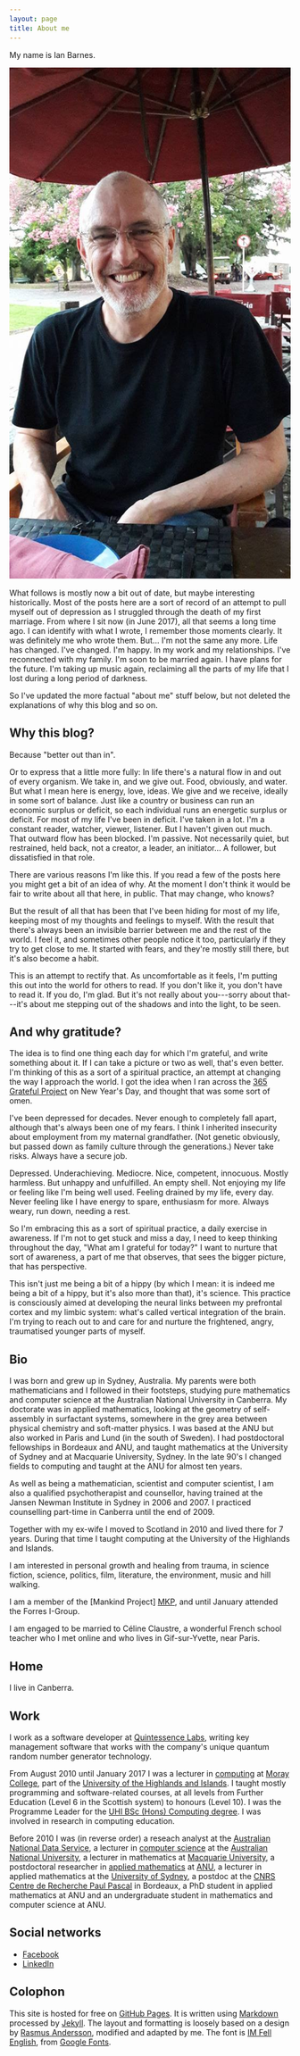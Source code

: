```yaml
---
layout: page
title: About me
---
```


My name is Ian Barnes.

![Ian in Uruguay](/images/2017-04-10-Uruguay.jpg)

What follows is mostly now a bit out of date, but maybe interesting
historically. Most of the posts here are a sort of record of an attempt to pull
myself out of depression as I struggled through the death of my first
marriage. From where I sit now (in June 2017), all that seems a long time ago. I
can identify with what I wrote, I remember those moments clearly. It was
definitely me who wrote them. But... I'm not the same any more. Life has
changed. I've changed. I'm happy. In my work and my relationships. I've
reconnected with my family. I'm soon to be married again. I have plans for the
future. I'm taking up music again, reclaiming all the parts of my life that I
lost during a long period of darkness.

So I've updated the more factual "about me" stuff below, but not deleted the
explanations of why this blog and so on.


Why this blog?
--------------

Because "better out than in".

Or to express that a little more fully: In life there's a natural flow in and
out of every organism. We take in, and we give out. Food, obviously, and water.
But what I mean here is energy, love, ideas. We give and we receive, ideally in
some sort of balance. Just like a country or business can run an economic
surplus or deficit, so each individual runs an energetic surplus or deficit. For
most of my life I've been in deficit. I've taken in a lot. I'm a constant
reader, watcher, viewer, listener. But I haven't given out much. That outward
flow has been blocked. I'm passive. Not necessarily quiet, but restrained, held
back, not a creator, a leader, an initiator... A follower, but dissatisfied in
that role.

There are various reasons I'm like this. If you read a few of the posts here you
might get a bit of an idea of why. At the moment I don't think it would be fair
to write about all that here, in public. That may change, who knows?

But the result of all that has been that I've been hiding for most of my life,
keeping most of my thoughts and feelings to myself. With the result that there's
always been an invisible barrier between me and the rest of the world. I feel
it, and sometimes other people notice it too, particularly if they try to get
close to me. It started with fears, and they're mostly still there, but it's
also become a habit.

This is an attempt to rectify that. As uncomfortable as it feels, I'm putting
this out into the world for others to read. If you don't like it, you don't have
to read it. If you do, I'm glad. But it's not really about you---sorry about
that---it's about me stepping out of the shadows and into the light, to be seen.


And why gratitude?
------------------

The idea is to find one thing each day for which I'm grateful, and write
something about it. If I can take a picture or two as well, that's even better.
I'm thinking of this as a sort of a spiritual practice, an attempt at changing
the way I approach the world. I got the idea when I ran across the [365 Grateful
Project](http://www.365grateful.com/) on New Year's Day, and thought that was
some sort of omen.

I've been depressed for decades. Never enough to completely fall apart, although
that's always been one of my fears. I think I inherited insecurity about
employment from my maternal grandfather. (Not genetic obviously, but passed down
as family culture through the generations.) Never take risks. Always have a
secure job.

Depressed. Underachieving. Mediocre. Nice, competent, innocuous. Mostly
harmless. But unhappy and unfulfilled. An empty shell. Not enjoying my life or
feeling like I'm being well used. Feeling drained by my life, every day. Never
feeling like I have energy to spare, enthusiasm for more. Always weary, run
down, needing a rest.

So I'm embracing this as a sort of spiritual practice, a daily exercise in
awareness. If I'm not to get stuck and miss a day, I need to keep thinking
throughout the day, "What am I grateful for today?" I want to nurture that sort
of awareness, a part of me that observes, that sees the bigger picture, that has
perspective.

This isn't just me being a bit of a hippy (by which I mean: it is indeed me
being a bit of a hippy, but it's also more than that), it's science. This
practice is consciously aimed at developing the neural links between my
prefrontal cortex and my limbic system: what's called vertical integration of
the brain. I'm trying to reach out to and care for and nurture the frightened,
angry, traumatised younger parts of myself.


Bio
---

I was born and grew up in Sydney, Australia. My parents were both mathematicians
and I followed in their footsteps, studying pure mathematics and computer
science at the Australian National University in Canberra. My doctorate was in
applied mathematics, looking at the geometry of self-assembly in surfactant
systems, somewhere in the grey area between physical chemistry and soft-matter
physics. I was based at the ANU but also worked in Paris and Lund (in the south
of Sweden). I had postdoctoral fellowships in Bordeaux and ANU, and taught
mathematics at the University of Sydney and at Macquarie University, Sydney. In
the late 90's I changed fields to computing and taught at the ANU for almost ten
years.

As well as being a mathematician, scientist and computer scientist, I am also a
qualified psychotherapist and counsellor, having trained at the Jansen Newman
Institute in Sydney in 2006 and 2007. I practiced counselling part-time in
Canberra until the end of 2009.

Together with my ex-wife I moved to Scotland in 2010 and lived there for 7
years. During that time I taught computing at the University of the Highlands
and Islands.

I am interested in personal growth and healing from trauma, in science fiction,
science, politics, film, literature, the environment, music and hill walking.

I am a member of the [Mankind Project] [MKP], and until January attended the
Forres I-Group.

[MKP]: http://uk.mkp.org/

I am engaged to be married to Céline Claustre, a wonderful French school teacher
who I met online and who lives in Gif-sur-Yvette, near Paris.


Home
----

I live in Canberra.


Work
----

I work as a software developer at [Quintessence Labs][qlabs], writing key
management software that works with the company's unique quantum random number
generator technology.

[qlabs]: http://www.quintessencelabs.com/

From August 2010 until January 2017 I was a lecturer in [computing][] at
[Moray College][MC], part of the
[University of the Highlands and Islands][UHI]. I taught mostly programming and
software-related courses, at all levels from Further Education (Level 6 in the
Scottish system) to honours (Level 10). I was the Programme Leader for the
[UHI BSc (Hons) Computing degree][degree]. I was involved in research in
computing education.

[computing]: http://www.uhi.ac.uk/en/studying-at-uhi/computing
[MC]: http://www.moray.uhi.ac.uk/
[UHI]: http://www.uhi.ac.uk/en
[degree]: http://www.uhi.ac.uk/en/courses/bsc-hons-computing/

Before 2010 I was (in reverse order) a reseach analyst at the
[Australian National Data Service][ANDS], a lecturer in [computer science][DCS]
at the [Australian National University][ANU], a lecturer in mathematics at
[Macquarie University][MU], a postdoctoral researcher in
[applied mathematics][applied maths] at [ANU][], a lecturer in applied
mathematics at the [University of Sydney][USyd], a postdoc at the [CNRS][]
[Centre de Recherche Paul Pascal][CRPP] in Bordeaux, a PhD student in applied
mathematics at ANU and an undergraduate student in mathematics and computer
science at ANU.

[ANDS]: http://www.ands.org.au/
[DCS]: https://cs.anu.edu.au/
[ANU]: http://www.anu.edu.au/
[MU]: https://www.mq.edu.au/
[applied maths]: https://physics.anu.edu.au/appmaths/
[USyd]: https://sydney.edu.au/
[CNRS]: http://www.cnrs.fr/
[CRPP]: http://www.crpp-bordeaux.cnrs.fr/


Social networks
---------------

- [Facebook](http://www.facebook.com/barnes1463)
- [LinkedIn](http://www.linkedin.com/in/barnes1463)


Colophon
--------

This site is hosted for free on [GitHub Pages][GP]. It is written using
[Markdown][MD] processed by [Jekyll][J]. The layout and formatting is loosely
based on a design by [Rasmus Andersson][rsms], modified and adapted by me. The
font is [IM Fell English][IMFE], from [Google Fonts][GF].

[GP]: http://pages.github.com/
[MD]: http://daringfireball.net/projects/markdown/
[J]: http://jekyllrb.com/
[rsms]: http://rsms.me/
[IMFE]: https://www.google.com/fonts/specimen/IM+Fell+English
[GF]: http://www.google.com/fonts

